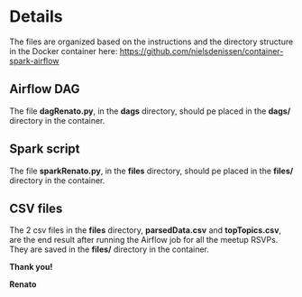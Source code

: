 # Details
The files are organized based on the instructions and the directory structure in the Docker container here: https://github.com/nielsdenissen/container-spark-airflow

## Airflow DAG
The file **dagRenato.py**, in the **dags** directory, should pe placed in the **dags/** directory in the container.

## Spark script
The file **sparkRenato.py**, in the **files** directory, should pe placed in the **files/** directory in the container.

## CSV files
The 2 csv files in the **files** directory, **parsedData.csv** and **topTopics.csv**, are the end result after running the Airflow job for all the meetup RSVPs. They are saved in the **files/** directory in the container.

**Thank you!**

**Renato**